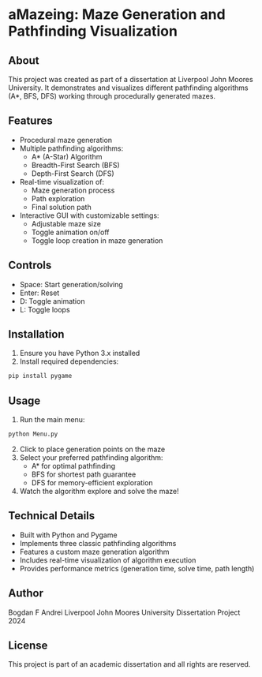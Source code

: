# aMazeing: Maze Generation and Pathfinding Visualization

## About
This project was created as part of a dissertation at Liverpool John Moores University. It demonstrates and visualizes different pathfinding algorithms (A*, BFS, DFS) working through procedurally generated mazes.

## Features
- Procedural maze generation
- Multiple pathfinding algorithms:
  - A* (A-Star) Algorithm
  - Breadth-First Search (BFS)
  - Depth-First Search (DFS)
- Real-time visualization of:
  - Maze generation process
  - Path exploration
  - Final solution path
- Interactive GUI with customizable settings:
  - Adjustable maze size
  - Toggle animation on/off
  - Toggle loop creation in maze generation

## Controls
- Space: Start generation/solving
- Enter: Reset
- D: Toggle animation
- L: Toggle loops

## Installation
1. Ensure you have Python 3.x installed
2. Install required dependencies:
```bash
pip install pygame
```

## Usage
1. Run the main menu:
```bash
python Menu.py
```
2. Click to place generation points on the maze
3. Select your preferred pathfinding algorithm:
   - A* for optimal pathfinding
   - BFS for shortest path guarantee
   - DFS for memory-efficient exploration
4. Watch the algorithm explore and solve the maze!

## Technical Details
- Built with Python and Pygame
- Implements three classic pathfinding algorithms
- Features a custom maze generation algorithm
- Includes real-time visualization of algorithm execution
- Provides performance metrics (generation time, solve time, path length)

## Author
Bogdan F Andrei
Liverpool John Moores University
Dissertation Project 2024

## License
This project is part of an academic dissertation and all rights are reserved.
